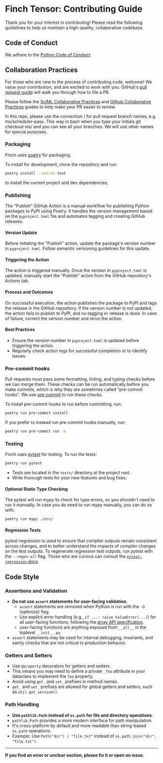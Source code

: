 # Finch Tensor: Contributing Guide

Thank you for your interest in contributing! Please read the following guidelines to help us maintain a high-quality, collaborative codebase.

## Code of Conduct

We adhere to the [Python Code of Conduct](https://policies.python.org/python.org/code-of-conduct/).

## Collaboration Practices

For those who are new to the process of contributing code, welcome! We value your contribution, and are excited to work with you. GitHub's [pull request guide](https://docs.github.com/en/pull-requests/collaborating-with-pull-requests/proposing-changes-to-your-work-with-pull-requests/creating-a-pull-request) will walk you through how to file a PR.

Please follow the [SciML Collaborative Practices](https://docs.sciml.ai/ColPrac/stable/) and [Github Collaborative Practices](https://docs.github.com/en/pull-requests/collaborating-with-pull-requests/getting-started/helping-others-review-your-changes) guides to help make your PR easier to review.

In this repo, please use the convention <initials>/<branch-name> for pull request branch names, e.g. ms/scheduler-pass.
This way in bash when you type your initials git checkout ms/ and <tab> you can see all your branches. We will use other names for special purposes.

### Packaging

Finch uses [poetry](https://python-poetry.org/) for packaging.

To install for development, clone the repository and run:
```bash
poetry install --extras test
```
to install the current project and dev dependencies.

### Publishing

The "Publish" GitHub Action is a manual workflow for publishing Python packages to PyPI using Poetry. It handles the version management based on the `pyproject.toml` file and automates tagging and creating GitHub releases.

#### Version Update

Before initiating the "Publish" action, update the package's version number in `pyproject.toml`. Follow semantic versioning guidelines for this update.

#### Triggering the Action

The action is triggered manually. Once the version in `pyproject.toml` is updated, manually start the "Publish" action from the GitHub repository's Actions tab.

#### Process and Outcomes

On successful execution, the action publishes the package to PyPI and tags the release in the GitHub repository. If the version number is not updated, the action fails to publish to PyPI, and no tagging or release is done. In case of failure, correct the version number and rerun the action.

#### Best Practices

- Ensure the version number in `pyproject.toml` is updated before triggering the action.
- Regularly check action logs for successful completion or to identify issues.

### Pre-commit hooks

Pull requests must pass some formatting, linting, and typing checks before we can merge them. These checks can be run automatically before you make commits, which is why they are sometimes called "pre-commit hooks". We use [pre-commit](https://pre-commit.com/) to run these checks.

To install pre-commit hooks to run before committing, run:
```bash
poetry run pre-commit install
```
If you prefer to instead run pre-commit hooks manually, run:
```bash
poetry run pre-commit run -a
```

### Testing
Finch uses [pytest](https://docs.pytest.org/en/latest/) for testing. To run the
tests:

```bash
poetry run pytest
```

- Tests are located in the `tests/` directory at the project root.
- Write thorough tests for your new features and bug fixes.

#### Optional Static Type Checking

The pytest will run mypy to check for type errors, so you shouldn't need to run it manually.
In case you do need to run mypy manually, you can do so with:

```bash
poetry run mypy ./src/
```

#### Regression Tests
pytest-regression is used to ensure that compiler outputs remain consistent across changes, and to better understand the impacts of compiler changes on the test outputs. To regenerate regression test outputs, run pytest with the `--regen-all` flag. Those who are curious can consult the [`pytest-regression` docs](https://pytest-regressions.readthedocs.io/en/latest/overview.html#using-data-regression).

## Code Style
### Assertions and Validation

- **Do not use `assert` statements for user-facing validation.**
    - `assert` statements are removed when Python is run with the `-O` (optimize) flag.
    - Use explicit error handling (e.g., `if ...: raise ValueError(...)`) for all user-facing functions, following the [array API specification](https://data-apis.org/array-api/latest/).
    - user-facing functions are anything exposed from `__all__` in the toplevel `__init__.py`
- `assert` statements may be used for internal debugging, invariants, and sanity checks that are not critical to production behavior.

### Getters and Setters
- Use `@property` decorators for getters and setters.
- This means you may need to define a private `_foo` attribute in your dataclass to implement the `foo` property.
- Avoid using `get_` and `set_` prefixes in method names.
- `get_` and `set_` prefixes are allowed for global getters and setters, such as `util.get_version()`.

### Path Handling
- **Use `pathlib.Path` instead of `os.path` for file and directory operations.**
- `pathlib.Path` provides a more modern interface for path manipulation.
- It's cross-platform by default and more readable than string-based `os.path` operations.
- Example: Use `Path("dir") / "file.txt"` instead of `os.path.join("dir", "file.txt")`.

---
**If you find an error or unclear section, please fix it or open an issue.**
